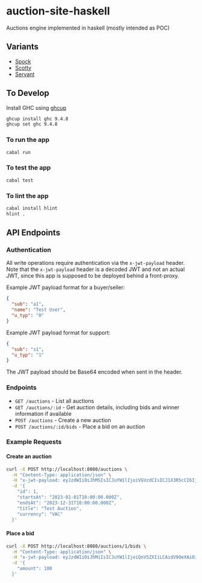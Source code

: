 # auction-site-haskell

Auctions engine implemented in haskell (mostly intended as POC)

## Variants

- [Spock](https://github.com/wallymathieu/auctions-api-haskell/tree/spock)
- [Scotty](https://github.com/wallymathieu/auctions-api-haskell/tree/scotty)
- [Servant](https://github.com/wallymathieu/auctions-api-haskell/tree/servant)

## To Develop

Install GHC using [ghcup](https://www.haskell.org/ghcup/)

```sh
ghcup install ghc 9.4.8
ghcup set ghc 9.4.8
```

### To run the app

```sh
cabal run
```

### To test the app

```sh
cabal test
```

### To lint the app

```sh
cabal install hlint
hlint .
```

## API Endpoints

### Authentication

All write operations require authentication via the `x-jwt-payload` header. Note that the `x-jwt-payload` header is a decoded JWT and not an actual JWT, since this app is supposed to be deployed behind a front-proxy.

Example JWT payload format for a buyer/seller:
```json
{
  "sub": "a1",
  "name": "Test User",
  "u_typ": "0"
}
```

Example JWT payload format for support:
```json
{
  "sub": "s1",
  "u_typ": "1"
}
```

The JWT payload should be Base64 encoded when sent in the header.

### Endpoints

- `GET /auctions` - List all auctions
- `GET /auctions/:id` - Get auction details, including bids and winner information if available
- `POST /auctions` - Create a new auction
- `POST /auctions/:id/bids` - Place a bid on an auction

### Example Requests

#### Create an auction

```bash
curl -X POST http://localhost:8080/auctions \
  -H "Content-Type: application/json" \
  -H "x-jwt-payload: eyJzdWIiOiJhMSIsICJuYW1lIjoiVGVzdCIsICJ1X3R5cCI6IjAifQo=" \
  -d '{
    "id": 1,
    "startsAt": "2023-01-01T10:00:00.000Z",
    "endsAt": "2023-12-31T10:00:00.000Z",
    "title": "Test Auction",
    "currency": "VAC"
  }'
```

#### Place a bid

```bash
curl -X POST http://localhost:8080/auctions/1/bids \
  -H "Content-Type: application/json" \
  -H "x-jwt-payload: eyJzdWIiOiJhMiIsICJuYW1lIjoiQnV5ZXIiLCAidV90eXAiOiIwIn0K=" \
  -d '{
    "amount": 100
  }'
```

